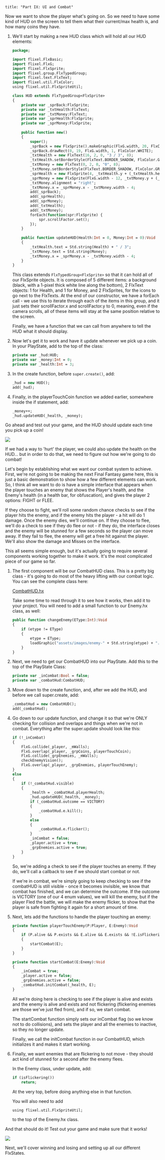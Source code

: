 ```
title: "Part IX: UI and Combat"
```

Now we want to show the player what's going on. So we need to have some kind of HUD on the screen to tell them what their current/max health is, and how many coins they have.

1. We'll start by making a new HUD class which will hold all our HUD elements:

	```haxe
	package;
	
	import flixel.FlxBasic;
	import flixel.FlxG;
	import flixel.FlxSprite;
	import flixel.group.FlxTypedGroup;
	import flixel.text.FlxText;
	import flixel.util.FlxColor;
	using flixel.util.FlxSpriteUtil;
	
	class HUD extends FlxTypedGroup<FlxSprite>
	{
		private var _sprBack:FlxSprite;
		private var _txtHealth:FlxText;
		private var _txtMoney:FlxText;
		private var _sprHealth:FlxSprite;
		private var _sprMoney:FlxSprite;
		
		public function new() 
		{
			super();
			_sprBack = new FlxSprite().makeGraphic(FlxG.width, 20, FlxColor.BLACK);
			_sprBack.drawRect(0, 19, FlxG.width, 1, FlxColor.WHITE);
			_txtHealth = new FlxText(16, 2, 0, "3 / 3", 8);
			_txtHealth.setBorderStyle(FlxText.BORDER_SHADOW, FlxColor.GRAY, 1, 1);
			_txtMoney = new FlxText(0, 2, 0, "0", 8);
			_txtMoney.setBorderStyle(FlxText.BORDER_SHADOW, FlxColor.GRAY, 1, 1);
			_sprHealth = new FlxSprite(4, _txtHealth.y + (_txtHealth.height/2)  - 4, AssetPaths.health__png);
			_sprMoney = new FlxSprite(FlxG.width - 12, _txtMoney.y + (_txtMoney.height/2)  - 4, AssetPaths.coin__png);
			_txtMoney.alignment = "right";
			_txtMoney.x = _sprMoney.x - _txtMoney.width - 4;
			add(_sprBack);
			add(_sprHealth);
			add(_sprMoney);
			add(_txtHealth);
			add(_txtMoney);
			forEach(function(spr:FlxSprite) {
				spr.scrollFactor.set();
			});
		}
		
		public function updateHUD(Health:Int = 0, Money:Int = 0):Void
		{
			_txtHealth.text = Std.string(Health) + " / 3";
			_txtMoney.text = Std.string(Money);
			_txtMoney.x = _sprMoney.x - _txtMoney.width - 4;
		}
	}
	```

	This class extends `FlxTypedGroup<FlxSprite>` so that it can hold all of our FlxSprite objects. It is composed of 5 different items: a background (black, with a 1-pixel thick white line along the bottom), 2 FlxText objects: 1 for Health, and 1 for Money, and 2 FlxSprites, for the icons to go next to the FlxTexts. At the end of our constructor, we have a forEach call - we use this to iterate through each of the items in this group, and it just sets their scrollFactor.x and scrollFactor.y to 0, meaning, even if the camera scrolls, all of these items will stay at the same position relative to the screen.

	Finally, we have a function that we can call from anywhere to tell the HUD what it should display.

2. Now let's get it to work and have it update whenever we pick up a coin. In your PlayState, add to the top of the class:
		
	```haxe
	private var _hud:HUD;
	private var _money:Int = 0;
	private var _health:Int = 3;
	```

3. In the create function, before `super.create()`, add:

	```haxe
	_hud = new HUD();
	add(_hud);
	```

4. Finally, in the playerTouchCoin function we added earlier, somewhere inside the if statement, add:

	```haxe
	_money++;
	_hud.updateHUD(_health, _money);
	```

Go ahead and test out your game, and the HUD should update each time you pick up a coin!

![](../images/04_tutorials/0019.png)

If we had a way to 'hurt' the player, we could also update the health on the HUD… but in order to do that, we need to figure out how we're going to do combat!

Let's begin by establishing what we want our combat system to achieve. First, we're not going to be making the next Final Fantasy game here, this is just a basic demonstration to show how a few different elements can work. So, I think all we want to do is have a simple interface that appears when the player touches an enemy that shows the Player's health, and the Enemy's health (in a health bar, for obfuscation), and gives the player 2 options: FIGHT or FLEE.

If they choose to fight, we'll roll some random chance checks to see if the player hits the enemy, and if the enemy hits the player - a hit will do 1 damage. Once the enemy dies, we'll continue on. If they choose to flee, we'll do a check to see if they do flee or not - if they do, the interface closes and the enemy will be stunned for a few seconds so the player can move away. If they fail to flee, the enemy will get a free hit against the player. We'll also show the damage and Misses on the interface.

This all seems simple enough, but it's actually going to require several components working together to make it work. It's the most complicated piece of our game so far.

1. The first component will be our CombatHUD class. This is a pretty big class - it's going to do most of the heavy lifting with our combat logic. You can see the complete class here:

	[CombatHUD.hx](https://github.com/HaxeFlixel/flixel-demos/blob/master/Tutorials/TurnBasedRPG/source/CombatHUD.hx)

	Take some time to read through it to see how it works, then add it to your project. You will need to add a small function to our Enemy.hx class, as well:
        
	```haxe
	public function changeEnemy(EType:Int):Void
	{
	    if (etype != EType)
	    {
	        etype = EType;
	        loadGraphic("assets/images/enemy-" + Std.string(etype) + ".png", true, 16, 16);
	    }
	}
	```

2. Next, we need to get our CombatHUD into our PlayState. Add this to the top of the PlayState Class:

	```haxe
	private var _inCombat:Bool = false;
	private var _combatHud:CombatHUD;
	```

3. Move down to the create function, and, after we add the HUD, and before we call super.create, add:

	```haxe
	_combatHud = new CombatHUD();
	add(_combatHud);
	```

4. Go down to our update function, and change it so that we're ONLY checking for collision and overlaps and things when we're not in combat. Everything after the super.update should look like this:

	```haxe
	if (!_inCombat)
	{
		FlxG.collide(_player, _mWalls);
		FlxG.overlap(_player, _grpCoins, playerTouchCoin);
		FlxG.collide(_grpEnemies, _mWalls);
		checkEnemyVision();
		FlxG.overlap(_player, _grpEnemies, playerTouchEnemy);
	}
	else
	{
		if (!_combatHud.visible)
		{
			_health = _combatHud.playerHealth;
			_hud.updateHUD(_health, _money);
			if (_combatHud.outcome == VICTORY)
			{
				_combatHud.e.kill();
			}
			else
			{
				_combatHud.e.flicker();
			}
			_inCombat = false;
			_player.active = true;
			_grpEnemies.active = true;
	    }
	}
	```

	So, we're adding a check to see if the player touches an enemy. If they do, we'll call a callback to see if we should start combat or not.

	If we're in combat, we're simply going to keep checking to see if the combatHUD is still visible - once it becomes invisible, we know that combat has finished, and we can determine the outcome. If the outcome is VICTORY (one of our 4 enum values), we will kill the enemy, but if the player Fled the battle, we will make the enemy flicker, to show that the player is safe from fighting it again for a short amount of time.

5. Next, lets add the functions to handle the player touching an enemy:
	
	```haxe
	private function playerTouchEnemy(P:Player, E:Enemy):Void
	{
		if (P.alive && P.exists && E.alive && E.exists && !E.isFlickering())
		{
			startCombat(E);
		}
	}
	
	private function startCombat(E:Enemy):Void
	{
		_inCombat = true;
		_player.active = false;
		_grpEnemies.active = false;
		_combatHud.initCombat(_health, E);
	}
	```

	All we're doing here is checking to see if the player is alive and exists and the enemy is alive and exists and not flickering (flickering enemies are those we've just fled from), and if so, we start combat.

	The startCombat function simply sets our inCombat flag (so we know not to do collisions), and sets the player and all the enemies to inactive, so they no longer update.

	Finally, we call the initCombat function in our CombatHUD, which initializes it and makes it start working.

6. Finally, we want enemies that are flickering to not move - they should act kind of stunned for a second after the enemy flees.

	In the Enemy class, under update, add:
	
	```haxe
	if (isFlickering())
		return;
	```

	At the very top, before doing anything else in that function.

    You will also need to add 

	```haxe
	using flixel.util.FlxSpriteUtil;
	```
	
	to the top of the Enemy.hx class.

And that should do it! Test out your game and make sure that it works!

![](../images/04_tutorials/0020.png)

Next, we'll cover winning and losing and setting up all our different FlxStates.
